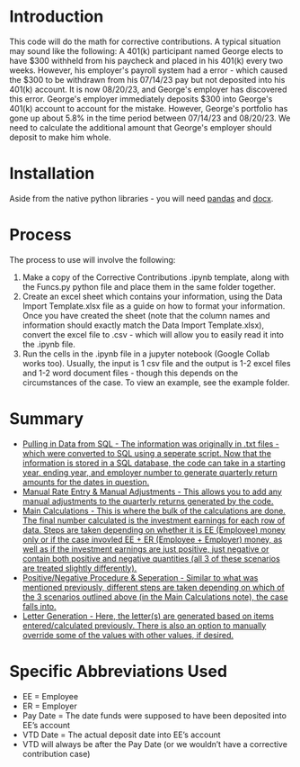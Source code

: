 # Introduction
This code will do the math for corrective contributions. A typical situation may sound like the following:
A 401(k) participant named George elects to have $300 withheld from his paycheck and placed in his 401(k) every two weeks. However, his employer's payroll system had a
error - which caused the $300 to be withdrawn from his 07/14/23 pay but not deposited into his 401(k) account. It is now 08/20/23, and George's employer has discovered this error. George's employer immediately deposits $300 into George's 401(k) account to account for the mistake. However, George's portfolio has gone up about 5.8% in the time period between 07/14/23 and 08/20/23. We need to calculate the additional amount that George's employer should deposit to make him whole.

# Installation
Aside from the native python libraries - you will need [pandas](https://pypi.org/project/pandas/) and [docx](https://pypi.org/project/python-docx/).

# Process
The process to use will involve the following:
1. Make a copy of the Corrective Contributions .ipynb template, along with the Funcs.py python file and place them in the same folder together. 
2. Create an excel sheet which contains your information, using the Data Import Template.xlsx file as a guide on how to format your information. Once you have created the sheet (note that the column names and information should exactly match the Data Import Template.xlsx), convert the excel file to .csv - which will allow you to easily read it into the .ipynb file.
3. Run the cells in the .ipynb file in a jupyter notebook (Google Collab works too). Usually, the input is 1 csv file and the output is 1-2 excel files and 1-2 word document files - though this depends on the circumstances of the case. To view an example, see the example folder.

# Summary
* <ins> Pulling in Data from SQL <ins> - The information was originally in .txt files - which were converted to SQL using a seperate script. Now that the information is stored in a SQL database, the code can take in a starting year, ending year, and employer number to generate quarterly return amounts for the dates in question. 
* <ins> Manual Rate Entry & Manual Adjustments <ins> - This allows you to add any manual adjustments to the quarterly returns generated by the code. 
* <ins> Main Calculations <ins> - This is where the bulk of the calculations are done. The final number calculated is the investment earnings for each row of data. Steps are taken depending on whether it is EE (Employee) money only or if the case invovled EE + ER (Employee + Employer) money, as well as if the investment earnings are just positive, just negative or contain both positive and negative quantities (all 3 of these scenarios are treated slightly differently). 
* <ins> Positive/Negative Procedure & Seperation <ins> - Similar to what was mentioned previously, different steps are taken depending on which of the 3 scenarios outlined above (in the Main Calculations note), the case falls into.
* <ins> Letter Generation <ins> - Here, the letter(s) are generated based on items entered/calculated previously. There is also an option to manually override some of the values with other values, if desired.

# Specific Abbreviations Used
* EE = Employee
* ER = Employer
* Pay Date = The date funds were supposed to have been deposited into EE’s account
* VTD Date = The actual deposit date into EE’s account
* VTD will always be after the Pay Date (or we wouldn’t have a corrective contribution case)
